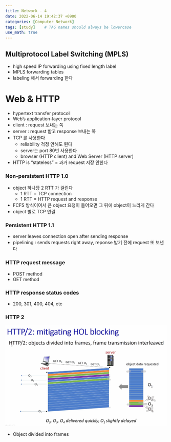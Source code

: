 ```yaml
---
title: Network - 4
date: 2022-06-14 19:42:37 +0900
categories: [Computer Network]
tags: [study]    # TAG names should always be lowercase
use_math: true
---
```


## Multiprotocol Label Switching (MPLS)

- high speed IP forwarding using fixed length label
- MPLS forwarding tables
- labeling 해서 forwarding 한다

# Web & HTTP

- hypertext transfer protocol
- Web’s application-layer protocol
- client : request 보내는 쪽
- server : request 받고 response 보내는 쪽
- TCP 를 사용한다
    - reliability 걱정 안해도 된다
    - server는 port 80번 사용한다
    - browser (HTTP client) and Web Server (HTTP server)
- HTTP is “stateless” = 과거 request 저장 안한다

### Non-persistent HTTP 1.0

- object 하나당 2 RTT 가 걸린다
    - 1 RTT = TCP connection
    - 1 RTT = HTTP request and response
- FCFS 방식이여서  큰 object 요청이 들어오면 그 뒤에 object이 느리게 간다
- object 별로 TCP 연결

### Persistent HTTP 1.1

- server leaves connection open after sending response
- pipelining : sends requests right away, reponse 받기 전에 request 또 보낸다

### HTTP request message

- POST method
- GET method

### HTTP response status codes

- 200, 301, 400, 404, etc

### HTTP 2

<img src="/assets/img/network_img/network_8.png">


- Object divided into frames